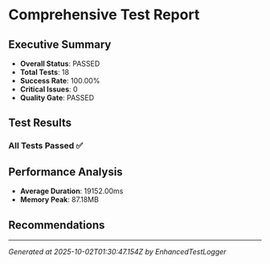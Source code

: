 # Comprehensive Test Report

## Executive Summary
- **Overall Status**: PASSED
- **Total Tests**: 18
- **Success Rate**: 100.00%
- **Critical Issues**: 0
- **Quality Gate**: PASSED

## Test Results
### All Tests Passed ✅

## Performance Analysis
- **Average Duration**: 19152.00ms
- **Memory Peak**: 87.18MB

## Recommendations


---
*Generated at 2025-10-02T01:30:47.154Z by EnhancedTestLogger*